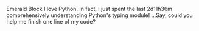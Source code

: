 Emerald Block
I love Python. In fact, I just spent the last 2d11h36m comprehensively understanding Python's typing module!
...Say, could you help me finish one line of my code?
